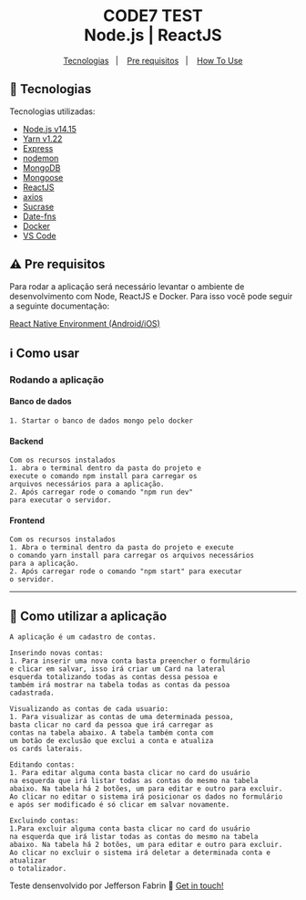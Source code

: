 <h1 align="center">
    CODE7 TEST <br />
    Node.js | ReactJS
</h1>

<p align="center">
  <a href="#rocket-technologies">Tecnologias</a>&nbsp;&nbsp;&nbsp;|&nbsp;&nbsp;&nbsp;
  <a href="#warning-prerequisites">Pre requisitos</a>&nbsp;&nbsp;&nbsp;|&nbsp;&nbsp;&nbsp;
  <a href="#information_source-how-to-use">How To Use</a>
</p>

## :rocket: Tecnologias
Tecnologias utilizadas:

-  [Node.js v14.15][nodejs]
-  [Yarn v1.22][yarn]
-  [Express](https://expressjs.com/)
-  [nodemon](https://github.com/remy/nodemon)
-  [MongoDB](https://mongodb.com)
-  [Mongoose](https://mongoosejs.com/)
-  [ReactJS](https://reactjs.org/)
-  [axios](https://github.com/axios/axios)
-  [Sucrase](https://www.npmjs.com/package/sucrase)
-  [Date-fns](https://date-fns.org/docs/Getting-Started#installation)
-  [Docker](https://www.docker.com/get-started)
-  [VS Code][vc]

## :warning: Pre requisitos

Para rodar a aplicação será necessário levantar o ambiente de desenvolvimento com Node, ReactJS e Docker. Para isso você pode seguir a seguinte documentação:

[React Native Environment (Android/iOS)](https://react-native.rocketseat.dev/)
  
## :information_source: Como usar

<h3>Rodando a aplicação</h3>

<h4>Banco de dados</h4>

	1. Startar o banco de dados mongo pelo docker

<h4>Backend</h4>

	Com os recursos instalados
	1. abra o terminal dentro da pasta do projeto e 
	execute o comando npm install para carregar os 
	arquivos necessários para a aplicação. 
	2. Após carregar rode o comando "npm run dev" 
	para executar o servidor.

<h4>Frontend</h4>

	Com os recursos instalados
	1. Abra o terminal dentro da pasta do projeto e execute 
	o comando yarn install para carregar os arquivos necessários 
	para a aplicação. 
	2. Após carregar rode o comando "npm start" para executar 
	o servidor.
---

## :memo: Como utilizar a aplicação 
	
	A aplicação é um cadastro de contas.
	
	Inserindo novas contas:
	1. Para inserir uma nova conta basta preencher o formulário
	e clicar em salvar, isso irá criar um Card na lateral 
	esquerda totalizando todas as contas dessa pessoa e 
	também irá mostrar na tabela todas as contas da pessoa 
	cadastrada.
	
	Visualizando as contas de cada usuario:
	1. Para visualizar as contas de uma determinada pessoa, 
	basta clicar no card da pessoa que irá carregar as 
	contas na tabela abaixo. A tabela também conta com 
	um botão de exclusão que exclui a conta e atualiza 
	os cards laterais.
	
	Editando contas:
	1. Para editar alguma conta basta clicar no card do usuário
	na esquerda que irá listar todas as contas do mesmo na tabela
	abaixo. Na tabela há 2 botões, um para editar e outro para excluir.
	Ao clicar no editar o sistema irá posicionar os dados no formulário
	e após ser modificado é só clicar em salvar novamente.
	
	Excluindo contas:
	1.Para excluir alguma conta basta clicar no card do usuário
	na esquerda que irá listar todas as contas do mesmo na tabela
	abaixo. Na tabela há 2 botões, um para editar e outro para excluir.
	Ao clicar no excluir o sistema irá deletar a determinada conta e atualizar
	o totalizador.


Teste densenvolvido por Jefferson Fabrin :wave: [Get in touch!](https://www.linkedin.com/in/jeffersonfabrin/)

[nodejs]: https://nodejs.org/
[yarn]: https://yarnpkg.com/
[vc]: https://code.visualstudio.com/
[vceditconfig]: https://marketplace.visualstudio.com/items?itemName=EditorConfig.EditorConfig
[vceslint]: https://marketplace.visualstudio.com/items?itemName=dbaeumer.vscode-eslint
